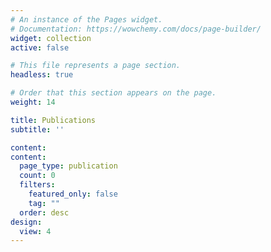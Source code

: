 ```yaml
---
# An instance of the Pages widget.
# Documentation: https://wowchemy.com/docs/page-builder/
widget: collection
active: false

# This file represents a page section.
headless: true

# Order that this section appears on the page.
weight: 14

title: Publications
subtitle: ''

content:
content:
  page_type: publication
  count: 0
  filters:
    featured_only: false
    tag: ""
  order: desc
design:
  view: 4
---
```

